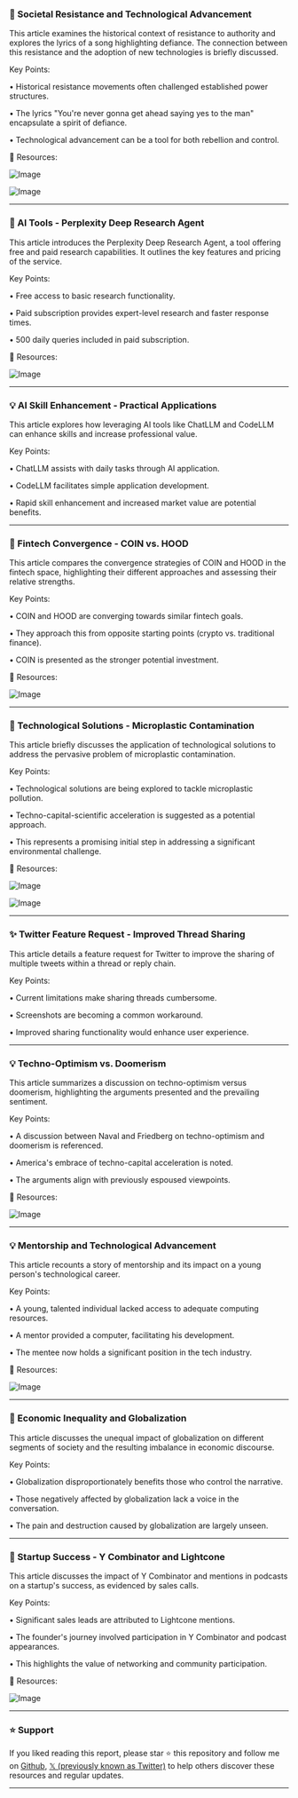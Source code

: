 ### 🤖 Societal Resistance and Technological Advancement

This article examines the historical context of resistance to authority and explores the lyrics of a song highlighting defiance.  The connection between this resistance and the adoption of new technologies is briefly discussed.


Key Points:

• Historical resistance movements often challenged established power structures.


• The lyrics "You're never gonna get ahead saying yes to the man" encapsulate a spirit of defiance.


• Technological advancement can be a tool for both rebellion and control.



🔗 Resources:

![Image](https://pbs.twimg.com/media/Gj3VVyQa8AAgKzL?format=jpg&name=small)

![Image](https://pbs.twimg.com/ext_tw_video_thumb/1890632834987233280/pu/img/5k_vBSDtseAJv9_9?format=jpg&name=240x240)


---
### 🚀 AI Tools - Perplexity Deep Research Agent

This article introduces the Perplexity Deep Research Agent, a tool offering free and paid research capabilities.  It outlines the key features and pricing of the service.


Key Points:

• Free access to basic research functionality.


• Paid subscription provides expert-level research and faster response times.


•  500 daily queries included in paid subscription.



🔗 Resources:

![Image](https://pbs.twimg.com/amplify_video_thumb/1890464594906501120/img/0kIBaeZn_cxOrDRg.jpg)


---
### 💡 AI Skill Enhancement - Practical Applications

This article explores how leveraging AI tools like ChatLLM and CodeLLM can enhance skills and increase professional value.


Key Points:

• ChatLLM assists with daily tasks through AI application.


• CodeLLM facilitates simple application development.


• Rapid skill enhancement and increased market value are potential benefits.



---
### 🤖 Fintech Convergence - COIN vs. HOOD

This article compares the convergence strategies of COIN and HOOD in the fintech space, highlighting their different approaches and assessing their relative strengths.


Key Points:

• COIN and HOOD are converging towards similar fintech goals.


• They approach this from opposite starting points (crypto vs. traditional finance).


• COIN is presented as the stronger potential investment.



🔗 Resources:

![Image](https://pbs.twimg.com/media/GjwKYk_WgAAXXXd?format=jpg&name=small)


---
### 🤖 Technological Solutions - Microplastic Contamination

This article briefly discusses the application of technological solutions to address the pervasive problem of microplastic contamination.


Key Points:

• Technological solutions are being explored to tackle microplastic pollution.


•  Techno-capital-scientific acceleration is suggested as a potential approach.


• This represents a promising initial step in addressing a significant environmental challenge.



🔗 Resources:

![Image](https://pbs.twimg.com/media/Gj0GO2xXkAA6sBx?format=jpg&name=small)

![Image](https://pbs.twimg.com/media/Gj0GVYUXEAA6vOt?format=jpg&name=small)


---
### ✨ Twitter Feature Request - Improved Thread Sharing

This article details a feature request for Twitter to improve the sharing of multiple tweets within a thread or reply chain.


Key Points:

• Current limitations make sharing threads cumbersome.


• Screenshots are becoming a common workaround.


• Improved sharing functionality would enhance user experience.



---
### 💡 Techno-Optimism vs. Doomerism

This article summarizes a discussion on techno-optimism versus doomerism, highlighting the arguments presented and the prevailing sentiment.


Key Points:

•  A discussion between Naval and Friedberg on techno-optimism and doomerism is referenced.


•  America's embrace of techno-capital acceleration is noted.


• The arguments align with previously espoused viewpoints.



🔗 Resources:

![Image](https://pbs.twimg.com/amplify_video_thumb/1890579080124231683/img/KUJuxU9BrIfGxUJ-.jpg)


---
### 💡  Mentorship and Technological Advancement

This article recounts a story of mentorship and its impact on a young person's technological career.


Key Points:

• A young, talented individual lacked access to adequate computing resources.


•  A mentor provided a computer, facilitating his development.


• The mentee now holds a significant position in the tech industry.



🔗 Resources:

![Image](https://pbs.twimg.com/ext_tw_video_thumb/1890491648083415040/pu/img/BgTLpzLVRjOChOb3.jpg)


---
### 🤖 Economic Inequality and Globalization

This article discusses the unequal impact of globalization on different segments of society and the resulting imbalance in economic discourse.


Key Points:

•  Globalization disproportionately benefits those who control the narrative.


•  Those negatively affected by globalization lack a voice in the conversation.


•  The pain and destruction caused by globalization are largely unseen.



---
### 🚀 Startup Success - Y Combinator and Lightcone

This article discusses the impact of Y Combinator and mentions in podcasts on a startup's success, as evidenced by sales calls.


Key Points:

•  Significant sales leads are attributed to Lightcone mentions.


•  The founder's journey involved participation in Y Combinator and podcast appearances.


•  This highlights the value of networking and community participation.



🔗 Resources:

![Image](https://pbs.twimg.com/ext_tw_video_thumb/1890143191145299968/pu/img/i5Nn4nEju4Hcxru0.jpg)


---

### ⭐️ Support

If you liked reading this report, please star ⭐️ this repository and follow me on [Github](https://github.com/Drix10), [𝕏 (previously known as Twitter)](https://x.com/DRIX_10_) to help others discover these resources and regular updates.

---